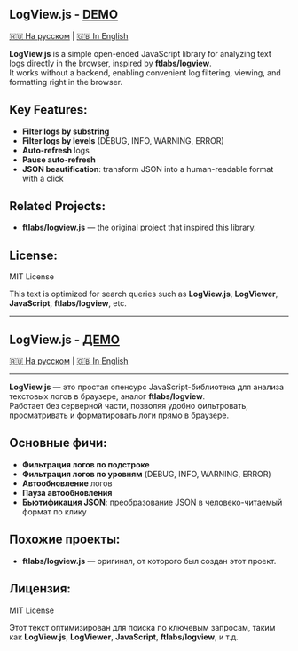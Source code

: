 ## LogView.js - [DEMO](https://andres-website.github.io/LogView.js/)

[🇷🇺 На русском](#logviewjs---демо) | [🇬🇧 In English](#logviewjs---demo)


**LogView.js** is a simple open-ended JavaScript library for analyzing text logs directly in the browser, inspired by **ftlabs/logview**.  
It works without a backend, enabling convenient log filtering, viewing, and formatting right in the browser.

## Key Features:
- **Filter logs by substring**
- **Filter logs by levels** (DEBUG, INFO, WARNING, ERROR)
- **Auto-refresh** logs
- **Pause auto-refresh**
- **JSON beautification**: transform JSON into a human-readable format with a click

## Related Projects:
- **ftlabs/logview.js** — the original project that inspired this library.

## License:
MIT License

This text is optimized for search queries such as **LogView.js**, **LogViewer**, **JavaScript**, **ftlabs/logview**, etc.

---

## LogView.js - [ДЕМО](https://andres-website.github.io/LogView.js/)

[🇷🇺 На русском](#logviewjs---демо) | [🇬🇧 In English](#logviewjs---demo) 

---

**LogView.js** — это простая опенсурс JavaScript-библиотека для анализа текстовых логов в браузере, аналог **ftlabs/logview**.  
Работает без серверной части, позволяя удобно фильтровать, просматривать и форматировать логи прямо в браузере.

## Основные фичи:
- **Фильтрация логов по подстроке**
- **Фильтрация логов по уровням** (DEBUG, INFO, WARNING, ERROR)
- **Автообновление** логов
- **Пауза автообновления**
- **Бьютификация JSON**: преобразование JSON в человеко-читаемый формат по клику

## Похожие проекты:
- **ftlabs/logview.js** — оригинал, от которого был создан этот проект.

## Лицензия:
MIT License

Этот текст оптимизирован для поиска по ключевым запросам, таким как **LogView.js**, **LogViewer**, **JavaScript**, **ftlabs/logview**, и т.д.
